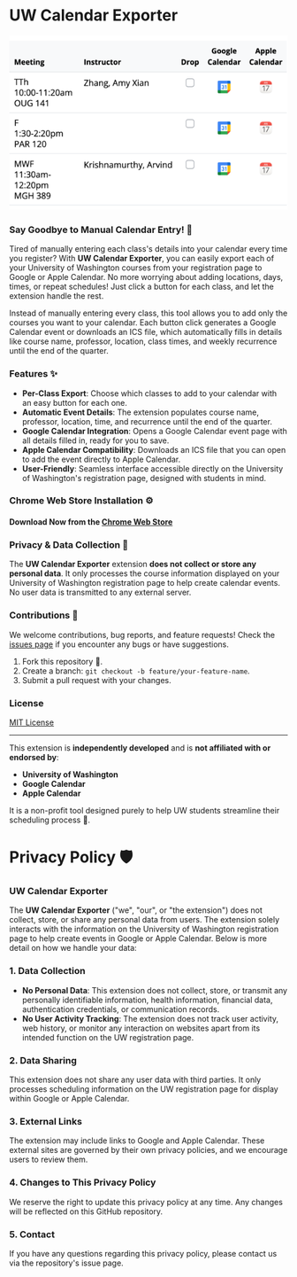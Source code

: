 # UW Calendar Exporter

![Demo](demo1.png)

### Say Goodbye to Manual Calendar Entry! 📅

Tired of manually entering each class's details into your calendar every time you register? With **UW Calendar Exporter**, you can easily export each of your University of Washington courses from your registration page to Google or Apple Calendar. No more worrying about adding locations, days, times, or repeat schedules! Just click a button for each class, and let the extension handle the rest.

Instead of manually entering every class, this tool allows you to add only the courses you want to your calendar. Each button click generates a Google Calendar event or downloads an ICS file, which automatically fills in details like course name, professor, location, class times, and weekly recurrence until the end of the quarter.

### Features ✨

- **Per-Class Export**: Choose which classes to add to your calendar with an easy button for each one.
- **Automatic Event Details**: The extension populates course name, professor, location, time, and recurrence until the end of the quarter.
- **Google Calendar Integration**: Opens a Google Calendar event page with all details filled in, ready for you to save.
- **Apple Calendar Compatibility**: Downloads an ICS file that you can open to add the event directly to Apple Calendar.
- **User-Friendly**: Seamless interface accessible directly on the University of Washington's registration page, designed with students in mind.

### Chrome Web Store Installation ⚙️

#### Download Now from the [Chrome Web Store](#)

### Privacy & Data Collection 🔐

The **UW Calendar Exporter** extension **does not collect or store any personal data**. It only processes the course information displayed on your University of Washington registration page to help create calendar events. No user data is transmitted to any external server.

### Contributions 🤝

We welcome contributions, bug reports, and feature requests! Check the [issues page](https://github.com/your-username/uw-calendar-exporter/issues) if you encounter any bugs or have suggestions.

1. Fork this repository 🍴.
2. Create a branch: `git checkout -b feature/your-feature-name`.
3. Submit a pull request with your changes.

### License

[MIT License](LICENSE)

---

This extension is **independently developed** and is **not affiliated with or endorsed by**:
- **University of Washington**
- **Google Calendar**
- **Apple Calendar**

It is a non-profit tool designed purely to help UW students streamline their scheduling process 📘.

# Privacy Policy 🛡️

### UW Calendar Exporter

The **UW Calendar Exporter** ("we", "our", or "the extension") does not collect, store, or share any personal data from users. The extension solely interacts with the information on the University of Washington registration page to help create events in Google or Apple Calendar. Below is more detail on how we handle your data:

### 1. **Data Collection** 
- **No Personal Data**: This extension does not collect, store, or transmit any personally identifiable information, health information, financial data, authentication credentials, or communication records.
- **No User Activity Tracking**: The extension does not track user activity, web history, or monitor any interaction on websites apart from its intended function on the UW registration page.

### 2. **Data Sharing** 
This extension does not share any user data with third parties. It only processes scheduling information on the UW registration page for display within Google or Apple Calendar.

### 3. **External Links** 
The extension may include links to Google and Apple Calendar. These external sites are governed by their own privacy policies, and we encourage users to review them.

### 4. **Changes to This Privacy Policy** 
We reserve the right to update this privacy policy at any time. Any changes will be reflected on this GitHub repository.

### 5. **Contact** 
If you have any questions regarding this privacy policy, please contact us via the repository's issue page.
